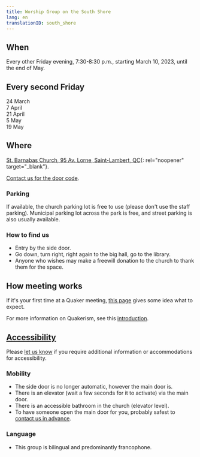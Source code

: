 ```yaml
---
title: Worship Group on the South Shore
lang: en
translationID: south_shore
---
```

## When
Every other Friday evening, 7:30-8:30 p.m., starting March 10, 2023, until the end of May.
## Every second Friday
24 March  
7 April  
21 April  
5 May  
19 May  

## Where
[St. Barnabas Church, 95 Av. Lorne, Saint-Lambert, QC](https://goo.gl/maps/BSGXnGXRBBchZZrz7){: rel="noopener" target="_blank"}.

<i class="fas fa-exclamation-triangle"></i> [Contact us for the door code](/contact).
### Parking
If available, the church parking lot is free to use (please don't use the staff parking). Municipal parking lot across the park is free, and street parking is also usually available.

### How to find us

* Entry by the side door. 
* Go down, turn right, right again to the big hall, go to the library.  
* Anyone who wishes may make a freewill donation to the church to thank them for the space.

## How meeting works
If it's your first time at a Quaker meeting, [this page](/about) gives some idea what to expect.

For more information on Quakerism, see this [introduction](/intro).

## [Accessibility](/accessibility) <span class="stanchor"><a name="accessibility"></a></span>
Please [let us know](/contact) if you require additional information or accommodations for accessibility.

### Mobility
* The side door is no longer automatic, however the main door is.
* There is an elevator (wait a few seconds for it to activate) via the main door.
* There is an accessible bathroom in the church (elevator level).
* To have someone open the main door for you, probably safest to [contact us in advance](/contact).

### Language
* This group is bilingual and predominantly francophone.
